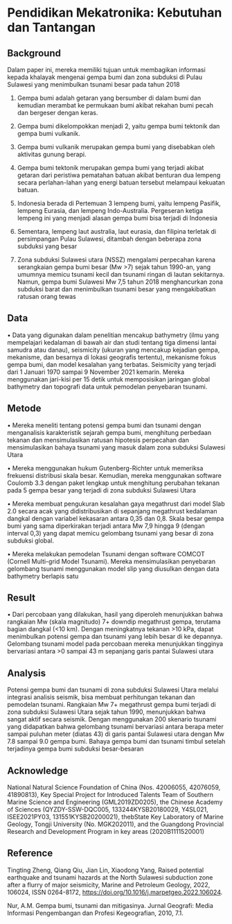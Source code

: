 # Pendidikan Mekatronika: Kebutuhan dan Tantangan
## Background
Dalam paper ini, mereka memiliki tujuan untuk membagikan informasi kepada khalayak mengenai gempa bumi dan zona subduksi di Pulau Sulawesi yang menimbulkan tsunami besar pada tahun 2018

1. Gempa bumi adalah getaran yang bersumber di dalam bumi dan kemudian merambat ke permukaan bumi akibat rekahan bumi pecah dan bergeser dengan keras.

2. Gempa bumi dikelompokkan menjadi 2, yaitu gempa bumi tektonik dan gempa bumi vulkanik.

3. Gempa bumi vulkanik merupakan gempa bumi yang disebabkan oleh aktivitas gunung berapi. 

4. Gempa bumi tektonik merupakan gempa bumi yang terjadi akibat getaran dari peristiwa pematahan batuan akibat benturan dua lempeng secara perlahan-lahan yang energi batuan tersebut melampaui kekuatan batuan. 

5. Indonesia berada di Pertemuan 3 lempeng bumi, yaitu lempeng Pasifik, lempeng Eurasia, dan lempeng Indo-Australia. Pergeseran ketiga lempeng ini yang menjadi alasan gempa bumi bisa terjadi di Indonesia

6. Sementara, lempeng laut australia, laut eurasia, dan filipina terletak di persimpangan Pulau Sulawesi, ditambah dengan beberapa zona subduksi yang besar

7. Zona subduksi Sulawesi utara (NSSZ) mengalami perpecahan karena serangkaian gempa bumi besar (Mw >7) sejak tahun 1990-an, yang umumnya memicu tsunami kecil dan tsunami ringan di lautan sekitarnya. Namun, gempa bumi Sulawesi Mw 7,5 tahun 2018 menghancurkan zona subduksi barat dan menimbulkan tsunami besar yang mengakibatkan ratusan orang tewas


## Data
• Data yang digunakan dalam penelitian mencakup bathymetry (ilmu yang mempelajari kedalaman di bawah air dan studi tentang tiga dimensi lantai samudra atau danau), seismicity (ukuran yang mencakup kejadian gempa, mekanisme, dan besarnya di lokasi geografis tertentu), mekanisme fokus gempa bumi, dan model kesalahan yang terbatas. Seismicity yang terjadi dari 1 Januari 1970 sampai 9 November 2021 kemarin. Mereka menggunakan jari-kisi per 15 detik untuk memposisikan jaringan global bathymetry dan topografi data untuk pemodelan penyebaran tsunami. 

## Metode
• Mereka meneliti tentang potensi gempa bumi dan tsunami dengan menganalisis karakteristik sejarah gempa bumi, menghitung perbedaan tekanan dan mensimulasikan ratusan hipotesis perpecahan dan mensimulasikan bahaya tsunami yang masuk dalam zona subduksi Sulawesi Utara

• Mereka menggunakan hukum Gutenberg-Richter untuk memeriksa frekuensi distribusi skala besar. Kemudian, mereka menggunakan software Coulomb 3.3 dengan paket lengkap untuk menghitung perubahan tekanan pada 5 gempa besar yang terjadi di zona subduksi Sulawesi Utara

• Mereka membuat pengukuran kesalahan gaya megathrust dari model Slab 2.0 secara acak yang didistribusikan di sepanjang megathrust kedalaman dangkal dengan variabel kekasaran antara 0,35 dan 0,8. Skala besar gempa bumi yang sama diperkirakan terjadi antara Mw 7,9 hingga 9 (dengan interval 0,3) yang dapat memicu gelombang tsunami yang besar di zona subduksi global.

• Mereka melakukan pemodelan Tsunami dengan software COMCOT (Cornell Multi-grid Model Tsunami). Mereka mensimulasikan penyebaran gelombang tsunami menggunakan model slip yang diusulkan dengan data bathymetry berlapis satu

## Result
• Dari percobaan yang dilakukan, hasil yang diperoleh menunjukkan bahwa rangkaian Mw (skala magnitudo) 7+ downdip megathrust gempa, terutama bagian dangkal (<10 km). Dengan meningkatnya tekanan >10 kPa, dapat menimbulkan potensi gempa dan tsunami yang lebih besar di ke depannya. Gelombang tsunami model pada percobaan mereka menunjukkan tingginya bervariasi antara >0 sampai 43 m sepanjang garis pantai Sulawesi utara

## Analysis
Potensi gempa bumi dan tsunami di zona subduksi Sulawesi Utara melalui integrasi analisis seismik, bisa membuat perhitungan tekanan dan pemodelan tsunami. Rangkaian Mw 7+ megathrust gempa bumi terjadi di zona subduksi Sulawesi Utara sejak tahun 1990, menunjukkan bahwa sangat aktif secara seismik. Dengan menggunakan 200 skenario tsunami yang didapatkan bahwa gelombang tsunami bervariasi antara berapa meter sampai puluhan meter (diatas 43) di garis pantai Sulawesi utara dengan Mw 7.8 sampai 9.0 gempa bumi. Bahaya gempa bumi dan tsunami timbul setelah terjadinya gempa bumi subduksi besar-besaran

## Acknowledge
National Natural Science Foundation of China (Nos. 42006055, 42076059, 41890813), Key Special Project for Introduced Talents Team of Southern Marine Science and Engineering (GML2019ZD0205), the Chinese Academy of Sciences (QYZDY-SSW-DQC005, 133244KYSB20180029, Y4SL021, ISEE2021PY03, 131551KYSB20200021), thebState Key Laboratory of Marine Geology, Tongji University (No. MGK202011), and the Guangdong Provincial Research and Development Program in key areas (2020B1111520001)

## Reference
Tingting Zheng, Qiang Qiu, Jian Lin, Xiaodong Yang, Raised potential earthquake and tsunami hazards at the North Sulawesi subduction zone after a flurry of major seismicity, Marine and Petroleum Geology,
2022, 106024, ISSN 0264-8172, https://doi.org/10.1016/j.marpetgeo.2022.106024. 

Nur, A.M. Gempa bumi, tsunami dan mitigasinya. Jurnal Geografi: Media Informasi Pengembangan dan Profesi Kegeografian, 2010, 7.1.

